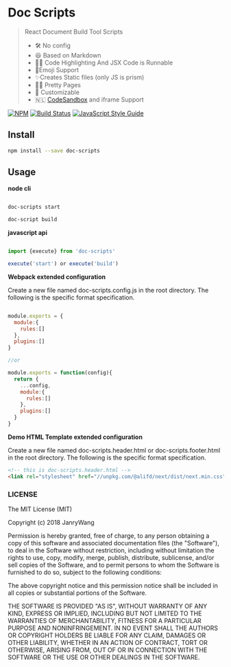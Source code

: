 # Doc Scripts

> React Document Build Tool Scripts
>
> - 🛠 No config
> - 😆 Based on Markdown
> - 👩‍💻 Code Highlighting And JSX Code is Runnable
> - 💯Emoji Support
> - ✨Creates Static files (only JS is prism)
> - 🏳️‍🌈 Pretty Pages
> - 🦄 Customizable
> - 🇳🇱 [CodeSandbox](https://codesandbox.io/) and iframe Support

[![NPM](https://img.shields.io/npm/v/doc-scripts.svg)](https://www.npmjs.com/package/doc-scripts) [![Build Status](https://travis-ci.com/janryWang/doc-scripts.svg?branch=master)](https://travis-ci.com/janryWang/doc-scripts) [![JavaScript Style Guide](https://img.shields.io/badge/code_style-standard-brightgreen.svg)](https://standardjs.com)

## Install

```bash
npm install --save doc-scripts
```

## Usage

**node cli**

```bash

doc-scripts start

doc-script build

```

**javascript api**

```javascript

import {execute} from 'doc-scripts'

execute('start') or execute('build')

```

**Webpack extended configuration**

Create a new file named doc-scripts.config.js in the root directory.
The following is the specific format specification.

```javascript

module.exports = {
  module:{
    rules:[]
  },
  plugins:[]
}

//or

module.exports = function(config){
  return {
    ...config,
    module:{
      rules:[]
    },
    plugins:[]
  }
}

```

**Demo HTML Template extended configuration**

Create a new file named doc-scripts.header.html or doc-scripts.footer.html in the root directory.
The following is the specific format specification.

```html
<!-- this is doc-scripts.header.html -->
<link rel="stylesheet" href="//unpkg.com/@alifd/next/dist/next.min.css"/>
```


### LICENSE

The MIT License (MIT)

Copyright (c) 2018 JanryWang

Permission is hereby granted, free of charge, to any person obtaining a copy of
this software and associated documentation files (the "Software"), to deal in
the Software without restriction, including without limitation the rights to
use, copy, modify, merge, publish, distribute, sublicense, and/or sell copies of
the Software, and to permit persons to whom the Software is furnished to do so,
subject to the following conditions:

The above copyright notice and this permission notice shall be included in all
copies or substantial portions of the Software.

THE SOFTWARE IS PROVIDED "AS IS", WITHOUT WARRANTY OF ANY KIND, EXPRESS OR
IMPLIED, INCLUDING BUT NOT LIMITED TO THE WARRANTIES OF MERCHANTABILITY, FITNESS
FOR A PARTICULAR PURPOSE AND NONINFRINGEMENT. IN NO EVENT SHALL THE AUTHORS OR
COPYRIGHT HOLDERS BE LIABLE FOR ANY CLAIM, DAMAGES OR OTHER LIABILITY, WHETHER
IN AN ACTION OF CONTRACT, TORT OR OTHERWISE, ARISING FROM, OUT OF OR IN
CONNECTION WITH THE SOFTWARE OR THE USE OR OTHER DEALINGS IN THE SOFTWARE.

